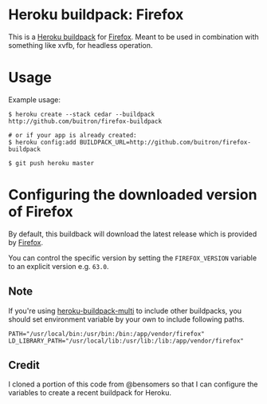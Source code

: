 # Heroku buildpack: Firefox

This is a [Heroku buildpack](http://devcenter.heroku.com/articles/buildpacks) for [Firefox](http://www.mozilla.org/en-US/firefox/new/). Meant to be used in combination with something like xvfb, for headless operation.

# Usage

Example usage:

```shell
$ heroku create --stack cedar --buildpack http://github.com/buitron/firefox-buildpack

# or if your app is already created:
$ heroku config:add BUILDPACK_URL=http://github.com/buitron/firefox-buildpack

$ git push heroku master
```

# Configuring the downloaded version of Firefox

By default, this buildback will download the latest release which is provided
by [Firefox](https://www.mozilla.org/en-US/firefox/releases/).

You can control the specific version by setting the `FIREFOX_VERSION` variable to an explicit version e.g. `63.0`.

## Note

If you're using [heroku-buildpack-multi](https://devcenter.heroku.com/articles/using-multiple-buildpacks-for-an-app) to include other buildpacks, you should set environment variable by your own to include following paths.

    PATH="/usr/local/bin:/usr/bin:/bin:/app/vendor/firefox"
    LD_LIBRARY_PATH="/usr/local/lib:/usr/lib:/lib:/app/vendor/firefox"


## Credit

I cloned a portion of this code from @bensomers so that I can configure the variables to create a recent buildpack for Heroku.
